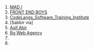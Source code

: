 1.  [MAD I ](https://www.youtube.com/@madi6496)
2. [ FRONT END BOYS ](https://www.youtube.com/@boy.frontend/videos)
3. [ CodeLangs_Software_Training_Institute ](https://www.youtube.com/@codelangs/playlists)
4. [Sabbir via]
5. [Asif.Abir](https://www.youtube.com/watch?v=x5o6hDuP9Io&list=PLiMT9Z_PoSJ35FnQT2fzjzpQtuq9F1_c1)
6. [Bg Web Agency](https://www.youtube.com/@bgwebagency/streams)
7. 
8. 